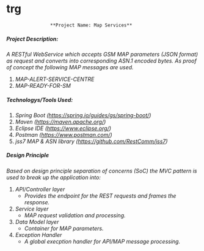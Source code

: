 # trg
                    **Project Name: Map Services** 
##### Project Description: 
*A RESTful WebService which accepts GSM MAP parameters (JSON format) as request and converts into corresponding ASN.1 encoded bytes. As proof of concept the following MAP messages are used.*
1. *MAP-ALERT-SERVICE-CENTRE*
2. *MAP-READY-FOR-SM*

##### Technologys/Tools Used:
1. *Spring Boot (https://spring.io/guides/gs/spring-boot/)*
2. *Maven (https://maven.apache.org/)*
3. *Eclipse IDE (https://www.eclipse.org/)*
4. *Postman (https://www.postman.com/)*
5. *jss7 MAP & ASN library (https://github.com/RestComm/jss7)*

##### Design Principle
*Based on design principle separation of concerns (SoC) the MVC pattern is used to break up the application into:*
1. *API/Controller layer*
   - *Provides the endpoint for the REST requests and frames the response.*
2. *Service layer*
   - *MAP request validation and processing.*
3. *Data Model layer*
   - *Container for MAP parameters.*
3. *Exception Handler*
   - *A global execption handler for API/MAP message processing.*
   

 





